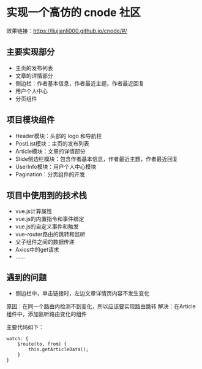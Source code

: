 # 实现一个高仿的 cnode 社区
效果链接：https://liujianli000.github.io/cnode/#/
<br>


## 主要实现部分
- 主页的发布列表
- 文章的详情部分
- 侧边栏：作者基本信息，作者最近主题，作者最近回复
- 用户个人中心
- 分页组件

## 项目模块组件

- Header模块：头部的 logo 和导航栏
- PostList模块：主页的发布列表
- Article模块：文章的详情部分
- Slide侧边栏模块：包含作者基本信息，作者最近主题，作者最近回复
- UserInfo模块：用户个人中心模块
- Pagination：分页组件的开发

## 项目中使用到的技术栈

- vue.js计算属性
- vue.js的内置指令和事件绑定
- vue.js的自定义事件和触发
- vue-router路由的跳转和监听
- 父子组件之间的数据传递
- Axios中的get请求
- ......

## 遇到的问题

- 侧边栏中，单击链接时，左边文章详情页内容不发生变化

原因：在同一个路由内检测不到变化，所以应该要实现路由跳转
解决：在Article组件中，添加监听路由变化的组件

主要代码如下：
```
watch: {  
    $route(to, from) {
        this.getArticleData();
    }
}  
```
